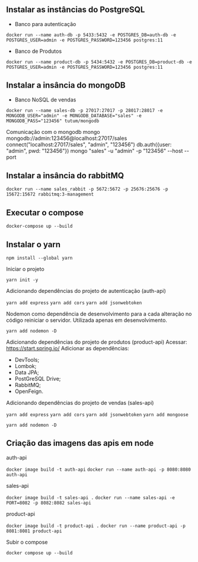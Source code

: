 

## Instalar as instâncias do PostgreSQL
* Banco para autenticação
 
```docker run --name auth-db -p 5433:5432 -e POSTGRES_DB=auth-db -e POSTGRES_USER=admin -e POSTGRES_PASSWORD=123456 postgres:11```

* Banco de Produtos

```docker run --name product-db -p 5434:5432 -e POSTGRES_DB=product-db -e POSTGRES_USER=admin -e POSTGRES_PASSWORD=123456 postgres:11```

## Instalar a insância do mongoDB
* Banco NoSQL de vendas

```docker run --name sales-db -p 27017:27017 -p 28017:28017 -e MONGODB_USER="admin" -e MONGODB_DATABASE="sales" -e MONGODB_PASS="123456" tutum/mongodb```

Comunicação com o mongodb
mongo mongodb://admin:123456@localhost:27017/sales
connect("localhost:27017/sales", "admin", "123456")
db.auth({user: "admin", pwd: "123456"})
mongo "sales" -u "admin" -p "123456" --host <host> --port <port>

## Instalar a insância do rabbitMQ
  
```docker run --name sales_rabbit -p 5672:5672 -p 25676:25676 -p 15672:15672 rabbitmq:3-management```

## Executar o compose

```docker-compose up --build```

## Instalar o yarn

```npm install --global yarn```

Iniciar o projeto

```yarn init -y```

Adicionando dependências do projeto de autenticação (auth-api)

```yarn add express```
```yarn add cors```
```yarn add jsonwebtoken```

Nodemon como dependência de desenvolvimento para a cada alteração no código reiniciar o servidor. Utilizada apenas em desenvolvimento.

```yarn add nodemon -D```

Adicionando dependências do projeto de produtos (product-api)
Acessar: https://start.spring.io/
Adicionar as dependências:
* DevTools;
* Lombok;
* Data JPA;
* PostGreSQL Drive;
* RabbitMQ;
* OpenFeign.

Adicionando dependências do projeto de vendas (sales-api)

```yarn add express```
```yarn add cors```
```yarn add jsonwebtoken```
```yarn add mongoose```

```yarn add nodemon -D```

## Criação das imagens das apis em node

auth-api

```docker image build -t auth-api```
```docker run --name auth-api -p 8080:8080 auth-api```

sales-api

```docker image build -t sales-api .```
```docker run --name sales-api -e PORT=8082 -p 8082:8082 sales-api```

product-api

```docker image build -t product-api .```
```docker run --name product-api -p 8081:8081 product-api```

Subir o compose

```docker compose up --build```